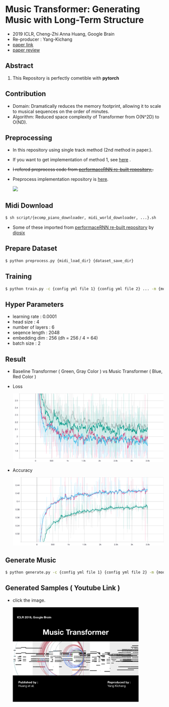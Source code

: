 # Music Transformer: Generating Music with Long-Term Structure

- 2019 ICLR, Cheng-Zhi Anna Huang, Google Brain
- Re-producer : Yang-Kichang
- [paper link](https://arxiv.org/abs/1809.04281) 
- [paper review](https://github.com/SSUHan/PaparReviews/issues/13)



## Abstract

1. This Repository is perfectly cometible with **pytorch**



## Contribution

* Domain: Dramatically reduces the memory footprint, allowing it to scale to musical sequences on the order of minutes.
* Algorithm: Reduced space complexity of Transformer from O(N^2D) to O(ND).



## Preprocessing

* In this repository using single track method (2nd method in paper.).

* If you want to get implementation of method 1, see [here](https://github.com/COMP6248-Reproducability-Challenge/music-transformer-comp6248) .

* ~~I refered preprocess code from [performaceRNN re-built repository.](https://github.com/djosix/Performance-RNN-PyTorch).~~

* Preprocess implementation repository is [here](https://github.com/jason9693/midi-neural-processor).

  
  ![](https://user-images.githubusercontent.com/11185336/51083282-cddfc300-175a-11e9-9341-4a9042b17c19.png)





## Midi Download	

```bash
$ sh script/{ecomp_piano_downloader, midi_world_downloader, ...}.sh
```

* Some of these imported from [performaceRNN re-built repository](https://github.com/djosix/Performance-RNN-PyTorch) by [djosix](https://github.com/djosix)



## Prepare Dataset	

```bash
$ python preprocess.py {midi_load_dir} {dataset_save_dir}
```



## Training

```bash
$ python train.py -c {config yml file 1} {config yml file 2} ... -m {model_dir}
```



## Hyper Parameters

* learning rate : 0.0001
* head size : 4
* number of layers : 6
* seqence length : 2048
* embedding dim : 256 (dh = 256 / 4 = 64)
* batch size : 2



## Result

-  Baseline Transformer ( Green, Gray Color ) vs Music Transformer ( Blue, Red Color )

* Loss

  ![loss](readme_src/loss.svg)

* Accuracy

  ![accuracy](readme_src/accuracy.svg)



## Generate Music

```bash
$ python generate.py -c {config yml file 1} {config yml file 2} -m {model_dir}
```




## Generated Samples ( Youtube Link )

* click the image.

  [<img src="readme_src/sample_meta.jpeg" width="400"/>](https://www.youtube.com/watch?v=n6pi7QJ6nvk&list=PLVopZAnUrGWrbIkLGB3bz5nitWThIueS2)
